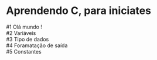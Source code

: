 # Aprendendo C, para iniciates

#1 Olá mundo !<br>
#2 Variáveis<br>
#3 Tipo de dados<br>
#4 Foramatação de saída<br>
#5 Constantes<br>

